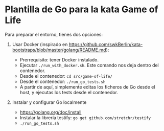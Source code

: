 # Plantilla de Go para la kata Game of Life
Para preparar el entorno, tienes dos opciones:

1. Usar Docker (inspirado en https://github.com/swkBerlin/kata-bootstraps/blob/master/golang/README.md):
    * Prerrequisito: tener Docker instalado.
    * Ejecutar `./run_with_docker.sh`. Este comando nos deja dentro del contenedor.
    * Desde el contenedor: `cd src/game-of-life/` 
    * Desde el contenedor: `./run_go_tests.sh`
    * A partir de aquí, simplemente editas los ficheros de Go desde el host, y ejecutas los tests desde el contenedor.

2. Instalar y configurar Go localmente 
    * https://golang.org/doc/install
    * Instalar la librería testify: `go get github.com/stretchr/testify`
    * `./run_go_tests.sh`
